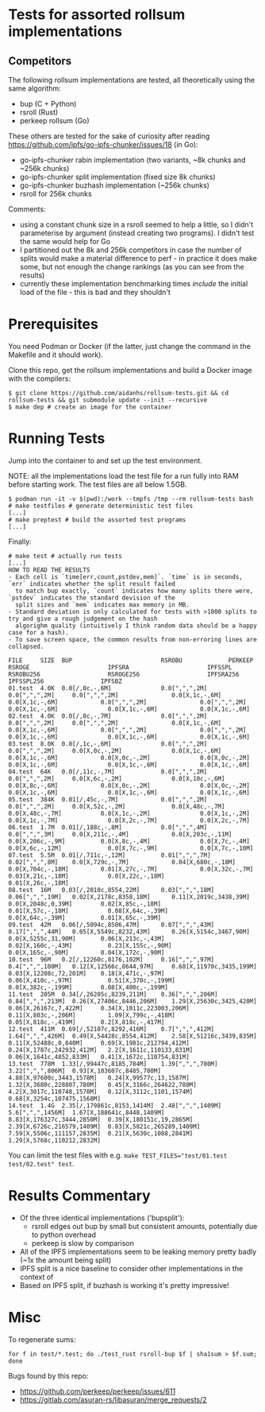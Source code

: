 # Tests for assorted rollsum implementations

## Competitors

The following rollsum implementations are tested, all theoretically using the same algorithm:
 - bup (C + Python)
 - rsroll (Rust)
 - perkeep rollsum (Go)

These others are tested for the sake of curiosity after reading https://github.com/ipfs/go-ipfs-chunker/issues/18 (in Go):
 - go-ipfs-chunker rabin implementation (two variants, ~8k chunks and ~256k chunks)
 - go-ipfs-chunker split implementation (fixed size 8k chunks)
 - go-ipfs-chunker buzhash implementation (~256k chunks)
 - rsroll for 256k chunks

Comments:
 - using a constant chunk size in a rsroll seemed to help a little, so I didn't parameterise by argument (instead creating two
   programs). I didn't test the same would help for Go
 - I partitioned out the 8k and 256k competitors in case the number of splits would make a material difference to perf - in
   practice it does make some, but not enough the change rankings (as you can see from the results)
 - currently these implementation benchmarking times *include* the initial load of the file - this is bad and they shouldn't

# Prerequisites

You need Podman or Docker (if the latter, just change the command in the Makefile and it should work).

Clone this repo, get the rollsum implementations and build a Docker image with the compilers:

```
$ git clone https://github.com/aidanhs/rollsum-tests.git && cd rollsum-tests && git submodule update --init --recursive
$ make dep # create an image for the container
```

# Running Tests

Jump into the container to and set up the test environment.

NOTE: all the implementations load the test file for a run fully into RAM before starting work. The test files are all
below 1.5GB.

```
$ podman run -it -v $(pwd):/work --tmpfs /tmp --rm rollsum-tests bash
# make testfiles # generate deterministic test files
[...]
# make preptest # build the assorted test programs
[...]
```

Finally:

```
# make test # actually run tests
[...]
HOW TO READ THE RESULTS
- Each cell is `time[err,count,pstdev,mem]`. `time` is in seconds, `err` indicates whether the split result failed
  to match bup exactly, `count` indicates how many splits there were, `pstdev` indicates the standard devision of the
  split sizes and `mem` indicates max memory in MB.
- Standard deviation is only calculated for tests with >1000 splits to try and give a rough judgement on the hash
  algorighm quality (intuitively I think random data should be a happy case for a hash).
- To save screen space, the common results from non-erroring lines are collapsed.

FILE     SIZE  BUP                         RSROBU             PERKEEP           RSROGE                      IPFSRA                      IPFSSPL                   RSROBU256                   RSROGE256                   IPFSRA256                   IPFSSPL256                IPFSBZ
01.test  4.0K  0.0[/,0c,-,6M]              0.0[",",",2M]      0.0[",",",2M]     0.0[",",",2M]               0.0[X,1c,-,6M]              0.0[X,1c,-,6M]            0.0[",",",2M]               0.0[",",",2M]               0.0[X,1c,-,6M]              0.0[X,1c,-,6M]            0.0[X,1c,-,6M]
02.test  4.0K  0.0[/,0c,-,7M]              0.0[",",",2M]      0.0[",",",2M]     0.0[",",",2M]               0.0[X,1c,-,6M]              0.0[X,1c,-,6M]            0.0[",",",2M]               0.0[",",",2M]               0.0[X,1c,-,6M]              0.0[X,1c,-,6M]            0.0[X,1c,-,6M]
03.test  8.0K  0.0[/,1c,-,6M]              0.0[",",",2M]      0.0[",",",2M]     0.0[X,0c,-,2M]              0.0[X,1c,-,6M]              0.0[X,1c,-,6M]            0.0[X,0c,-,2M]              0.0[X,0c,-,2M]              0.0[X,1c,-,6M]              0.0[X,1c,-,6M]            0.0[X,1c,-,6M]
04.test  64K   0.0[/,11c,-,7M]             0.0[",",",2M]      0.0[",",",2M]     0.0[X,6c,-,2M]              0.0[X,10c,-,6M]             0.0[X,8c,-,6M]            0.0[X,0c,-,2M]              0.0[X,0c,-,2M]              0.0[X,1c,-,6M]              0.0[X,1c,-,6M]            0.0[X,1c,-,6M]
05.test  384K  0.01[/,45c,-,7M]            0.0[",",",2M]      0.0[",",",2M]     0.0[X,52c,-,2M]             0.0[X,48c,-,7M]             0.0[X,48c,-,7M]           0.0[X,1c,-,2M]              0.0[X,1c,-,2M]              0.0[X,1c,-,7M]              0.0[X,2c,-,7M]            0.0[X,2c,-,7M]
06.test  1.7M  0.01[/,188c,-,8M]           0.0[",",",4M]      0.0[",",",3M]     0.0[X,211c,-,4M]            0.0[X,203c,-,11M]           0.0[X,206c,-,9M]          0.0[X,8c,-,4M]              0.0[X,7c,-,4M]              0.0[X,6c,-,12M]             0.0[X,7c,-,9M]            0.0[X,7c,-,10M]
07.test  5.5M  0.01[/,711c,-,12M]          0.01[",",",7M]     0.02[",",",8M]    0.0[X,729c,-,7M]            0.04[X,680c,-,18M]          0.0[X,704c,-,18M]         0.01[X,27c,-,7M]            0.0[X,32c,-,7M]             0.03[X,21c,-,18M]           0.0[X,22c,-,18M]          0.01[X,26c,-,18M]
08.test  16M   0.03[/,2010c,8554,22M]      0.03[",",",18M]    0.06[",",",19M]   0.02[X,2178c,8358,18M]      0.11[X,2019c,3438,39M]      0.0[X,2048c,0,39M]        0.02[X,85c,-,18M]           0.01[X,57c,-,18M]           0.08[X,64c,-,39M]           0.0[X,64c,-,39M]          0.01[X,65c,-,39M]
09.test  42M   0.06[/,5094c,8506,47M]      0.07[",",",43M]    0.17[",",",44M]   0.05[X,5549c,8232,43M]      0.26[X,5154c,3467,90M]      0.0[X,5255c,31,90M]       0.06[X,213c,-,43M]          0.02[X,160c,-,43M]          0.23[X,155c,-,90M]          0.0[X,165c,-,90M]         0.04[X,172c,-,90M]
10.test  96M   0.2[/,12260c,8176,102M]     0.16[",",",97M]    0.4[",",",100M]   0.12[X,12566c,8644,97M]     0.68[X,11970c,3435,199M]    0.03[X,12208c,72,201M]    0.18[X,471c,-,97M]          0.06[X,410c,-,97M]          0.51[X,370c,-,199M]         0.0[X,382c,-,199M]        0.08[X,400c,-,199M]
11.test  205M  0.34[/,26205c,8239,211M]    0.36[",",",206M]   0.84[",",",213M]  0.26[X,27406c,8446,206M]    1.29[X,25630c,3425,420M]    0.06[X,26167c,7,422M]     0.34[X,1011c,223003,206M]   0.11[X,803c,-,206M]         1.09[X,799c,-,418M]         0.05[X,818c,-,419M]       0.2[X,818c,-,417M]
12.test  411M  0.69[/,52107c,8292,416M]    0.7[",",",412M]    1.64[",",",426M]  0.49[X,54428c,8554,412M]    2.58[X,51216c,3439,835M]    0.11[X,52488c,0,840M]     0.69[X,1981c,212794,412M]   0.24[X,1787c,242932,412M]   2.2[X,1611c,110133,831M]    0.06[X,1641c,4852,833M]   0.41[X,1672c,110754,831M]
13.test  778M  1.33[/,99447c,8185,784M]    1.39[",",",780M]   3.22[",",",806M]  0.93[X,103607c,8485,780M]   4.88[X,97600c,3443,1578M]   0.24[X,99577c,13,1587M]   1.32[X,3680c,228807,780M]   0.45[X,3166c,264622,780M]   4.2[X,3017c,110748,1570M]   0.12[X,3112c,1101,1574M]  0.68[X,3254c,107475,1568M]
14.test  1.4G  2.35[/,179861c,8153,1414M]  2.48[",",",1409M]  5.6[",",",1456M]  1.67[X,188641c,8448,1409M]  8.83[X,176327c,3444,2850M]  0.39[X,180151c,19,2865M]  2.39[X,6726c,216579,1409M]  0.83[X,5821c,265289,1409M]  7.59[X,5506c,111157,2835M]  0.21[X,5630c,1088,2841M]  1.29[X,5768c,110212,2832M]
```

You can limit the test files with e.g. `make TEST_FILES="test/01.test test/02.test" test`.

# Results Commentary

 - Of the three identical implementations ('bupsplit'):
   - rsroll edges out bup by small but consistent amounts, potentially due to python overhead
   - perkeep is slow by comparison
 - All of the IPFS implementations seem to be leaking memory pretty badly (~1x the amount being split)
 - IPFS split is a nice baseline to consider other implementations in the context of
 - Based on IPFS split, if buzhash is working it's pretty impressive!

# Misc

To regenerate sums:
```
for f in test/*.test; do ./test_rust rsroll-bup $f | sha1sum > $f.sum; done
```

Bugs found by this repo:
 - https://github.com/perkeep/perkeep/issues/611
 - https://gitlab.com/asuran-rs/libasuran/merge_requests/2
